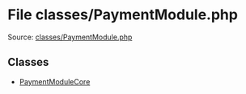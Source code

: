 File classes/PaymentModule.php
=========

Source: [classes/PaymentModule.php](https://github.com/PrestaShop/PrestaShop/blob/1.6.0.3/classes/PaymentModule.php)


Classes
-------

* [PaymentModuleCore](class.PaymentModuleCore.md)

